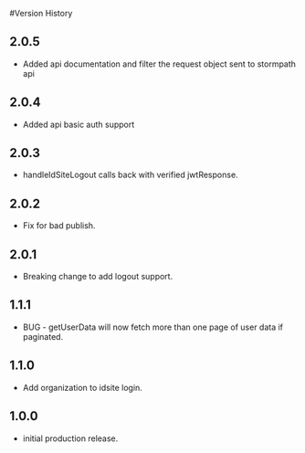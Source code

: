 #Version History

## 2.0.5
- Added api documentation and filter the request object sent to stormpath api

## 2.0.4
- Added api basic auth support

## 2.0.3
- handleIdSiteLogout calls back with verified jwtResponse.

## 2.0.2
- Fix for bad publish.

## 2.0.1
- Breaking change to add logout support.

## 1.1.1
- BUG - getUserData will now fetch more than one page of user data if paginated.

## 1.1.0
- Add organization to idsite login.

## 1.0.0
- initial production release.
